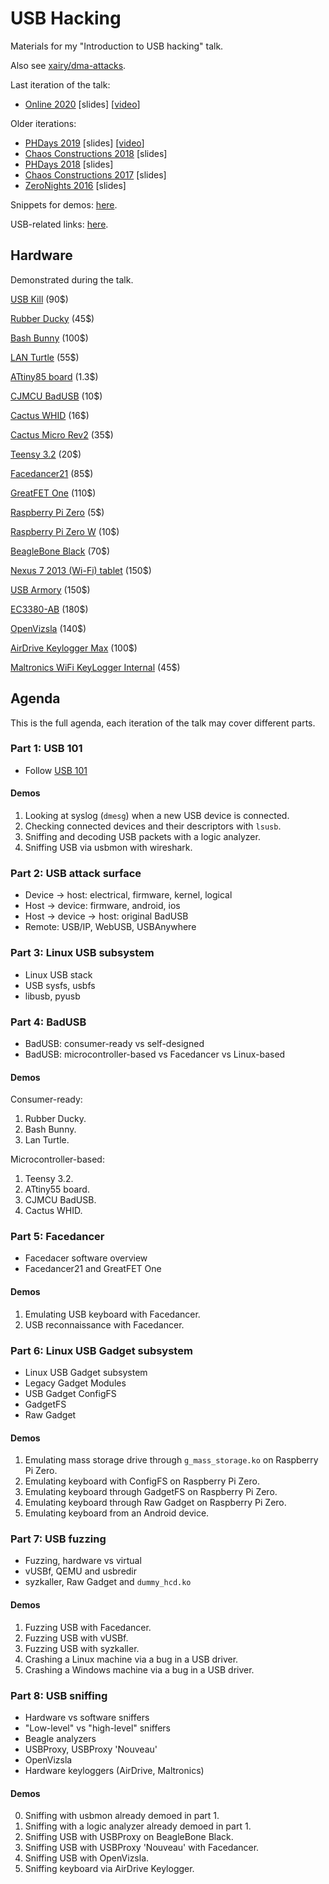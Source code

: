 USB Hacking
===========

Materials for my "Introduction to USB hacking" talk.

Also see [xairy/dma-attacks](https://github.com/xairy/dma-attacks).

Last iteration of the talk:

* [Online 2020](https://docs.google.com/presentation/d/1yeQigRsWQLko3TXNg8zsKT_45aHrcZgYhsKJvFc2yQk/edit?usp=sharing) [slides] [[video](https://www.youtube.com/watch?v=0bMxAdq1adc)]

Older iterations:

* [PHDays 2019](https://docs.google.com/presentation/d/1BP1wNSa0MvMdlZuRURw9VsWC198IgrtDFujgI2-2Fto/edit?usp=sharing) [slides] [[video](https://www.youtube.com/watch?v=lLQ55aW7uyw)]
* [Chaos Constructions 2018](https://docs.google.com/presentation/d/1C0Mfh9kcHQvqaLd6hbx6ilM_blYwg05YVW5rRS6Z8yQ/edit?usp=sharing) [slides]
* [PHDays 2018](https://docs.google.com/presentation/d/1S1yNeehSXOvtC_QmtqETSF3frlMLgka6v3XQVupJXTQ/edit?usp=sharing) [slides]
* [Chaos Constructions 2017](https://docs.google.com/presentation/d/1N_o5ghhXPZc48pWqQNkzzsiQUH1aINkzCiZrVWoHqcA/edit?usp=sharing) [slides]
* [ZeroNights 2016](https://docs.google.com/presentation/d/1w57rf1-LfP2h2cOeRdHqdmyFLfQiy9MpT3nI6HhMwSY/edit?usp=sharing) [slides]

Snippets for demos: [here](https://github.com/xairy/hardware-village/blob/master/usb/DEMOS.md).

USB-related links: [here](https://github.com/xairy/hardware-village/blob/master/usb/LINKS.md).


## Hardware

Demonstrated during the talk.

[USB Kill](https://usbkill.com/) (90$)

[Rubber Ducky](https://hakshop.com/products/usb-rubber-ducky-deluxe) (45$)

[Bash Bunny](https://hakshop.com/products/bash-bunny) (100$)

[LAN Turtle](https://hakshop.com/products/lan-turtle) (55$)

[ATtiny85 board](https://www.aliexpress.com/item/Free-shipping-1pcs-Digispark-kickstarter-development-board-ATTINY85-module-for-Arduino-usb/32697283942.html) (1.3$)

[CJMCU BadUSB](https://www.aliexpress.com/item/CJMCU-virtual-Keyboard-Badusb-USB-TTF-memory-Keyboard-ATMEGA32U4-module/32817551271.html) (10$)

[Cactus WHID](https://www.aliexpress.com/item/Cactus-Micro-compatible-board-plus-WIFI-chip-esp8266-for-atmega32u4/32318391529.html) (16$)

[Cactus Micro Rev2](https://www.aliexpress.com/item/Cactus-Micro-Rev2-Pro-Micro-atmega32u4-WIFI-ESP8266-module-ESP-11-ESP-03/32804236925.html) (35$)

[Teensy 3.2](https://www.pjrc.com/store/teensy32.html) (20$)

[Facedancer21](http://goodfet.sourceforge.net/hardware/facedancer21/) (85$)

[GreatFET One](https://greatscottgadgets.com/greatfet/one/) (110$)

[Raspberry Pi Zero](https://www.raspberrypi.org/products/raspberry-pi-zero/) (5$)

[Raspberry Pi Zero W](https://www.raspberrypi.org/products/raspberry-pi-zero-w/) (10$)

[BeagleBone Black](https://beagleboard.org/black) (70$)

[Nexus 7 2013 (Wi-Fi) tablet](https://en.wikipedia.org/wiki/Nexus_7_(2013)) (150$)

[USB Armory](https://inversepath.com/usbarmory) (150$)

[EC3380-AB](http://www.bplus.com.tw/Adapter/EC3380-AB.html) (180$)

[OpenVizsla](http://openvizsla.org/) (140$)

[AirDrive Keylogger Max](http://www.keelog.com/hardware-keylogger/) (100$)

[Maltronics WiFi KeyLogger Internal](https://maltronics.com/products/wifi-keylogger-internal) (45$)


## Agenda

This is the full agenda, each iteration of the talk may cover different parts.

### Part 1: USB 101

* Follow [USB 101](http://www.cypress.com/file/134171/download)

#### Demos

1. Looking at syslog (`dmesg`) when a new USB device is connected.
2. Checking connected devices and their descriptors with `lsusb`.
3. Sniffing and decoding USB packets with a logic analyzer.
4. Sniffing USB via usbmon with wireshark.

### Part 2: USB attack surface

* Device -> host: electrical, firmware, kernel, logical
* Host -> device: firmware, android, ios
* Host -> device -> host: original BadUSB
* Remote: USB/IP, WebUSB, USBAnywhere

### Part 3: Linux USB subsystem

* Linux USB stack
* USB sysfs, usbfs
* libusb, pyusb

### Part 4: BadUSB

* BadUSB: consumer-ready vs self-designed
* BadUSB: microcontroller-based vs Facedancer vs Linux-based

#### Demos

Consumer-ready:

1. Rubber Ducky.
2. Bash Bunny.
3. Lan Turtle.

Microcontroller-based:

1. Teensy 3.2.
2. ATtiny55 board.
3. CJMCU BadUSB.
4. Cactus WHID.

### Part 5: Facedancer

* Facedacer software overview
* Facedancer21 and GreatFET One

#### Demos

1. Emulating USB keyboard with Facedancer.
2. USB reconnaissance with Facedancer.

### Part 6: Linux USB Gadget subsystem

* Linux USB Gadget subsystem
* Legacy Gadget Modules 
* USB Gadget ConfigFS
* GadgetFS
* Raw Gadget

#### Demos

1. Emulating mass storage drive through `g_mass_storage.ko` on Raspberry Pi Zero.
2. Emulating keyboard with ConfigFS on Raspberry Pi Zero.
3. Emulating keyboard through GadgetFS on Raspberry Pi Zero.
4. Emulating keyboard through Raw Gadget on Raspberry Pi Zero.
5. Emulating keyboard from an Android device.

### Part 7: USB fuzzing

* Fuzzing, hardware vs virtual
* vUSBf, QEMU and usbredir
* syzkaller, Raw Gadget and `dummy_hcd.ko`

#### Demos

1. Fuzzing USB with Facedancer.
2. Fuzzing USB with vUSBf.
3. Fuzzing USB with syzkaller.
4. Crashing a Linux machine via a bug in a USB driver.
5. Crashing a Windows machine via a bug in a USB driver.

### Part 8: USB sniffing

* Hardware vs software sniffers
* "Low-level" vs "high-level" sniffers
* Beagle analyzers
* USBProxy, USBProxy 'Nouveau'
* OpenVizsla
* Hardware keyloggers (AirDrive, Maltronics)

#### Demos

0. Sniffing with usbmon already demoed in part 1.
1. Sniffing with a logic analyzer already demoed in part 1.
2. Sniffing USB with USBProxy on BeagleBone Black.
3. Sniffing USB with USBProxy 'Nouveau' with Facedancer.
4. Sniffing USB with OpenVizsla.
5. Sniffing keyboard via AirDrive Keylogger.
